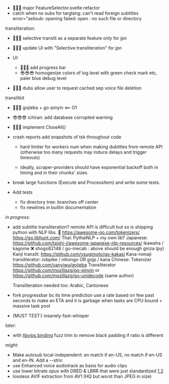 - 🤯🤯😎 major FeatureSelector.svelte refactor
- catch when no subs for targlang: can't read foreign subtitles error="astisub: opening  failed: open : no such file or directory

transliteration:
   - 🤯😎😎 selective translit as a separate feature only for jpn
   - 🤯😎😎 update UI with "Selective transliteration" for jpn


- UI: 
  - 🤯🤯😎 add progress bar
  - 😎😎😎 homogenize colors of log level with green check mark etc, paler blue debug level

- 🤯😎😎 dubs allow user to request cached sep voice file deletion

translitkit
   - 🤯🤯😎 gojieba + go-pinyin	<== O1
   - 😎😎😎 ichiran: add database corrupted warning




- 🤯🤯😎 implement CloseAll()
- crash reports add snapshots of tsk throughout code
  - hard limiter for workers num when making dubtitles from remote API (otherwise too many requests may induce delays and trigger timeouts)

   - ideally, scraper-providers should have exponential backoff both in timing and in their chunks' sizes

- break large functions (Execute and ProcessItem) and write some tests.
- Add tests
   
   - fix directory tree: branches off center
   - fix newlines in builtin documentation
   

*in progress:*
- add subtitle transliteration? remote API is difficult but so is shipping python with NLP libs. 🤔
https://awesome-go.com/tokenizers/
https://go.libhunt.com/
	Thai:
		PythaiNLP + my own lib?
	Japanese:	https://github.com/taishi-i/awesome-japanese-nlp-resources/
		ikawaha / kagome
		❌ shogo82148 / go-mecab : above should be enough
		ginza (py)
		Kanji translit: https://github.com/ysugimoto/go-kakasi
		Kana-romaji transliterator: robpike / nihongo  OR  gojp / kana 
	Chinese: 
		Tokenizer https://github.com/yanyiwu/gojieba
		Transliterator https://github.com/mozillazg/go-pinyin or https://github.com/mozillazg/go-unidecode (same author)
	
	Transliteration needed too: Arabic, Cantonese
- fork progressbar bc its time prediction use a rate based on few past seconds to make an ETA and it is garbage when tasks are CPU bound + massive task pool
- (MUST TEST:) insanely-fast-whisper

*later:*


- with [libvips binding](https://github.com/h2non/bimg) fuzz trim to remove black padding if ratio is different

*might:*

- Make autosub local-independent: en match if en-US, no match if en-US and en-IN. Add a --stric
- use Enhanced voice audiotrack as basis for audio clips
- use lower bitrate opus with DRED & LBRR that were just standardized [1](https://opus-codec.org/),[2](https://datatracker.ietf.org/doc/draft-ietf-mlcodec-opus-extension/)
- lossless AVIF extraction from AV1 (HQ but worst than JPEG in size)

